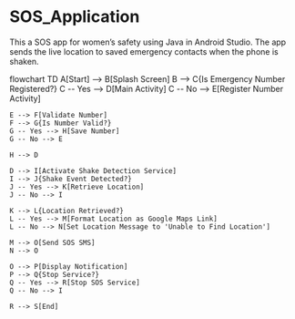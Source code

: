 # SOS_Application
This  a SOS app for women’s safety using Java in Android Studio. The app sends the live location to saved emergency contacts when the phone is shaken.

flowchart TD
    A[Start] --> B[Splash Screen]
    B --> C{Is Emergency Number Registered?}
    C -- Yes --> D[Main Activity]
    C -- No --> E[Register Number Activity]
    
    E --> F[Validate Number]
    F --> G{Is Number Valid?}
    G -- Yes --> H[Save Number]
    G -- No --> E
    
    H --> D
    
    D --> I[Activate Shake Detection Service]
    I --> J{Shake Event Detected?}
    J -- Yes --> K[Retrieve Location]
    J -- No --> I
    
    K --> L{Location Retrieved?}
    L -- Yes --> M[Format Location as Google Maps Link]
    L -- No --> N[Set Location Message to 'Unable to Find Location']
    
    M --> O[Send SOS SMS]
    N --> O
    
    O --> P[Display Notification]
    P --> Q{Stop Service?}
    Q -- Yes --> R[Stop SOS Service]
    Q -- No --> I
    
    R --> S[End]
